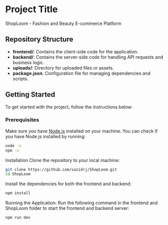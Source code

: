 # Project Title

ShopLoom - Fashion and Beauty E-commerce Platform

## Repository Structure


- **frontend/**: Contains the client-side code for the application.
- **backend/**: Contains the server-side code for handling API requests and business logic.
- **uploads/**: Directory for uploaded files or assets.
- **package.json**: Configuration file for managing dependencies and scripts.

## Getting Started

To get started with the project, follow the instructions below:

### Prerequisites

Make sure you have [Node.js](https://nodejs.org/) installed on your machine. You can check if you have Node.js installed by running:

```bash
node -v
npm -v
```

Installation
Clone the repository to your local machine:

```bash
git clone https://github.com/sazidrj/ShopLoom.git
cd ShopLoom
```

Install the dependencies for both the frontend and backend:

```bash
npm install
```

Running the Application: Run the following command in the frontend and ShopLoom folder to start the frontend and backend server:

```bash
npm run dev 
```


